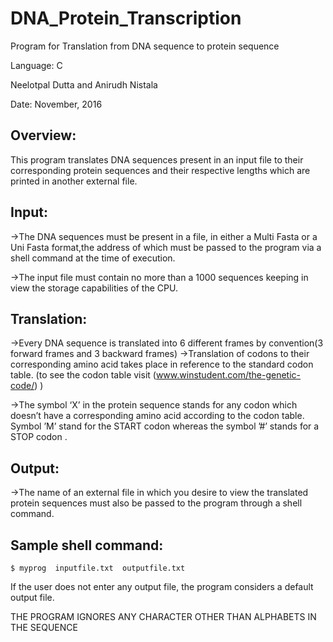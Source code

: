 # DNA_Protein_Transcription

Program for Translation from DNA sequence to protein sequence

Language: C

Neelotpal Dutta and Anirudh Nistala 

Date: November, 2016


## Overview:
This program translates DNA sequences present in an input file to their corresponding protein sequences and their respective lengths which are printed in another external file.


## Input:
->The DNA sequences must be present in a file, in either a Multi Fasta or a Uni Fasta format,the address of which  must be passed to the program via a shell command at the time of execution.

->The input file must contain no more than a 1000 sequences keeping in view the storage capabilities of the CPU.

## Translation:
->Every DNA sequence is translated into 6 different frames by convention(3 forward frames and 3 backward frames)
->Translation of codons to their corresponding amino acid takes place in reference to the standard codon table.
(to see the codon table visit (www.winstudent.com/the-genetic-code/) )

->The symbol ‘X’ in the protein sequence stands for any codon which doesn’t have a corresponding amino acid according to the codon table. Symbol ’M’ stand for the START codon  whereas the symbol ’#’ stands for a STOP codon . 

## Output:
->The name of an external file in which you desire to view the translated protein sequences must also be   passed to the program through a shell command.


## Sample shell command:
`$ myprog  inputfile.txt  outputfile.txt`

If the user does not enter any output file, the program considers a default output file.

THE PROGRAM IGNORES ANY CHARACTER OTHER  THAN ALPHABETS IN THE SEQUENCE
